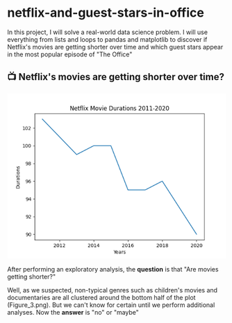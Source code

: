# netflix-and-guest-stars-in-office

In this project, I will solve a real-world data science problem. 
I will use everything from lists and loops to pandas and matplotlib to discover if Netflix's movies are getting shorter over time 
and which guest stars appear in the most popular episode of "The Office"

## 📺 Netflix's movies are getting shorter over time?

![](Figure_1.png)

After performing an exploratory analysis, the **question** is that "Are movies getting shorter?"

Well, as we suspected, non-typical genres such as children's movies and documentaries are all clustered around the bottom half of the plot (Figure_3.png). But we can't know for certain until we perform additional analyses. Now the **answer** is "no" or "maybe"


